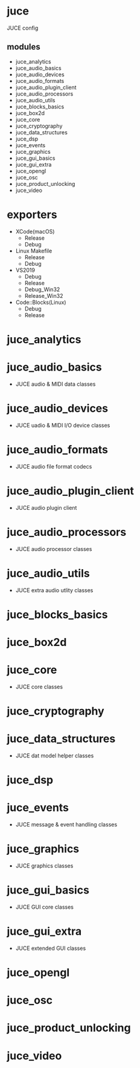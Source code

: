 # juce

JUCE config

## modules
- juce_analytics
- juce_audio_basics
- juce_audio_devices
- juce_audio_formats
- juce_audio_plugin_client
- juce_audio_processors
- juce_audio_utils
- juce_blocks_basics
- juce_box2d
- juce_core
- juce_cryptography
- juce_data_structures
- juce_dsp
- juce_events
- juce_graphics
- juce_gui_basics
- juce_gui_extra
- juce_opengl
- juce_osc
- juce_product_unlocking
- juce_video
# exporters
- XCode(macOS)
  - Release
  - Debug
- Linux Makefile
  - Release
  - Debug
- VS2019
  - Debug
  - Release
  - Debug_Win32
  - Release_Win32
- Code::Blocks(Linux)
  - Debug
  - Release

# juce_analytics
# juce_audio_basics
- JUCE audio & MIDI data classes
# juce_audio_devices
- JUCE uadio & MIDI I/O device classes
# juce_audio_formats
- JUCE audio file format codecs
# juce_audio_plugin_client
- JUCE audio plugin client
# juce_audio_processors
- JUCE audio processor classes
# juce_audio_utils
- JUCE extra audio utlity classes
# juce_blocks_basics

# juce_box2d
# juce_core
- JUCE core classes
# juce_cryptography
# juce_data_structures
- JUCE dat model helper classes
# juce_dsp
# juce_events
- JUCE message & event handling classes
# juce_graphics
- JUCE graphics classes
# juce_gui_basics
- JUCE GUI core classes
# juce_gui_extra
- JUCE extended GUI classes
# juce_opengl
# juce_osc
# juce_product_unlocking
# juce_video